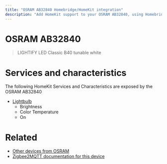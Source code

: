 ```yaml
---
title: "OSRAM AB32840 Homebridge/HomeKit integration"
description: "Add HomeKit support to your OSRAM AB32840, using Homebridge, Zigbee2MQTT and homebridge-z2m."
---
```

<!---
This file has been GENERATED using src/docgen/docgen.ts
DO NOT EDIT THIS FILE MANUALLY!
-->
# OSRAM AB32840
> LIGHTIFY LED Classic B40 tunable white


# Services and characteristics
The following HomeKit Services and Characteristics are exposed by
the OSRAM AB32840

* [Lightbulb](../../light.md)
  * Brightness
  * Color Temperature
  * On


# Related
* [Other devices from OSRAM](../index.md#osram)
* [Zigbee2MQTT documentation for this device](https://www.zigbee2mqtt.io/devices/AB32840.html)